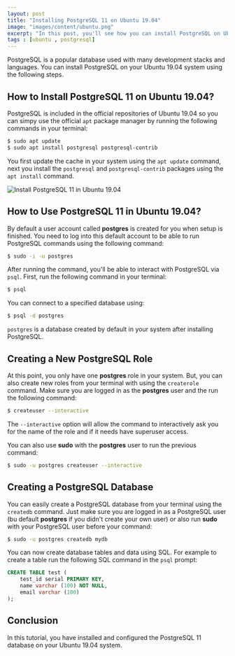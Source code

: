 ```yaml
---
layout: post
title: "Installing PostgreSQL 11 on Ubuntu 19.04"
image: "images/content/ubuntu.png"
excerpt: "In this post, you'll see how you can install PostgreSQL on Ubuntu 19.04" 
tags : [ubuntu , postgresql]
---
```


PostgreSQL is a popular database used with many development stacks and languages. You can install PostgreSQL on your Ubuntu 19.04 system using the following steps.

## How to Install PostgreSQL 11 on Ubuntu 19.04?

PostgreSQL is included in the official repositories of Ubuntu 19.04 so you can simpy use the official `apt` package manager by running the following commands in your terminal:

```bash
$ sudo apt update
$ sudo apt install postgresql postgresql-contrib
```

You first update the cache in your system using the `apt update` command, next you install the `postgresql` and `postgresql-contrib` packages using the `apt install` command.

![Install PostgreSQL 11 in Ubuntu 19.04](https://www.diigo.com/file/image/badcbccczobbosoreszdrpbrpbo/Screenshot+from+2019-06-14+20-01-05.jpg?k=f44553264235d5591536a09571675751)

## How to Use PostgreSQL 11 in Ubuntu 19.04?

By default a user account called **postgres** is created for you when setup is finished. You need to log into this default account to be able to run PostgreSQL commands using the following command:

```bash
$ sudo -i -u postgres
``` 
After running the command, you'll be able to interact with PostgreSQL via `psql`. First, run the following command in your terminal:

```bash
$ psql
```

You can connect to a specified database using:

```bash
$ psql -d postgres
```

`postgres` is a database created by default in your system after installing PostgreSQL.

## Creating a New PostgreSQL Role

At this point, you only have one **postgres** role in your system. But, you can also create new roles from your terminal with using the `createrole` command. Make sure you are logged in as the **postgres** user and the run the following command:

```bash
$ createuser --interactive
```

The `--interactive` option will allow the command to interactively ask you for the name of the role and  if it needs have superuser access.

You can also use **sudo** with the **postgres** user to run the previous command:

```bash
$ sudo -u postgres createuser --interactive
```

## Creating a PostgreSQL Database

You can easily create a PostgreSQL database from your terminal using the `createdb` command. Just make sure you are logged in as a PostgreSQL user (bu default **postgres** if you didn't create your own user) or also run **sudo** with your PostgreSQL user before your command:

```bash
$ sudo -u postgres createdb mydb
```

You can now create database tables and data using SQL. For example to create a table run the following SQL command in the `psql` prompt:

```sql
CREATE TABLE test (
    test_id serial PRIMARY KEY,
    name varchar (100) NOT NULL,
    email varchar (100)
);
```

## Conclusion

In this tutorial, you have installed and configured the PostgreSQL 11 database on your Ubuntu 19.04 system.
